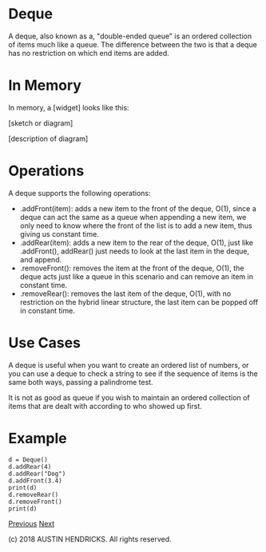 # Deque

A deque, also known as a, "double-ended queue" is an ordered collection of items much like a queue. The difference between the two is that a deque has no restriction on which end items are added.

# In Memory

In memory, a \[widget\] looks like this:

\[sketch or diagram\]

\[description of diagram\]

# Operations

A deque supports the following operations:

* .addFront(item): adds a new item to the front of the deque, O(1), since a deque can act the same as a queue when appending a new item, we only need to know where the front of the list is to add a new item, thus giving us constant time.
* .addRear(item): adds a new item to the rear of the deque, O(1), just like .addFront(), addRear() just needs to look at the last item in the deque, and append.
* .removeFront(): removes the item at the front of the deque, O(1), the deque acts just like a queue in this scenario and can remove an item in constant time.
* .removeRear(): removes the last item of the deque, O(1), with no restriction on the hybrid linear structure, the last item can be popped off in constant time.

# Use Cases

A deque is useful when you want to create an ordered list of numbers, or you can use a deque to check a string to see if the sequence of items is the same both ways, passing a palindrome test.

It is not as good as queue if you wish to maintain an ordered collection of items that are dealt with according to who showed up first.

# Example

```
d = Deque()
d.addRear(4)
d.addRear("Dog")
d.addFront(3.4)
print(d)
d.removeRear()
d.removeFront()
print(d)
```

[Previous](queue.md) [Next](tuple.md)

(c) 2018 AUSTIN HENDRICKS. All rights reserved.
